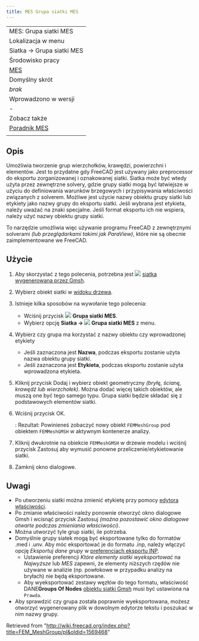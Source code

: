 ```yaml
---
title: MES Grupa siatki MES
---
```


|                                                    |
| -------------------------------------------------- |
| MES: Grupa siatki MES                              |
| Lokalizacja w menu                                 |
| Siatka → Grupa siatki MES                          |
| Środowisko pracy                                   |
| [MES](/FEM_Workbench/pl "FEM Workbench/pl")        |
| Domyślny skrót                                     |
| _brak_                                             |
| Wprowadzono w wersji                               |
| -                                                  |
| Zobacz także                                       |
| [Poradnik MES](/FEM_tutorial/pl "FEM tutorial/pl") |
|                                                    |

## Opis

Umożliwia tworzenie grup wierzchołków, krawędzi, powierzchni i elementów. Jest to przydatne gdy FreeCAD jest używany jako preprocessor do eksportu zorganizowanej i oznakowanej siatki. Siatka może być wtedy użyta przez zewnętrzne solvery, gdzie grupy siatki mogą być łatwiejsze w użyciu do definiowania warunków brzegowych i przypisywania właściwości związanych z solverem. Możliwe jest użycie nazwy obiektu grupy siatki lub etykiety jako nazwy grupy do eksportu siatki. Jeśli wybrana jest etykieta, należy uważać na znaki specjalne. Jeśli format eksportu ich nie wspiera, należy użyć nazwy obiektu grupy siatki.

To narzędzie umożliwia więc używanie programu FreeCAD z zewnętrznymi solverami _(lub przeglądarkami takimi jak ParaView)_, które nie są obecnie zaimplementowane we FreeCAD.

## Użycie

1. Aby skorzystać z tego polecenia, potrzebna jest ![](/images/FEM_MeshGmshFromShape.svg) [siatka wygenerowana przez Gmsh](/FEM_MeshGmshFromShape/pl "FEM MeshGmshFromShape/pl").
2. Wybierz obiekt siatki w [widoku drzewa](/Tree_view/pl "Tree view/pl").
3. Istnieje kilka sposobów na wywołanie tego polecenia:
   - Wciśnij przycisk ![](/images/FEM_MeshGroup.svg) **Grupa siatki MES**.
   - Wybierz opcję **Siatka → ![](/images/FEM_MeshGroup.svg) Grupa siatki MES** z menu.
4. Wybierz czy grupa ma korzystać z nazwy obiektu czy wprowadzonej etykiety
   - Jeśli zaznaczona jest **Nazwa**, podczas eksportu zostanie użyta nazwa obiektu grupy siatki.
   - Jeśli zaznaczona jest **Etykieta**, podczas eksportu zostanie użyta wprowadzona etykieta.
5. Kliknij przycisk Dodaj i wybierz obiekt geometryczny _(bryłę, ścianę, krawędź lub wierzchołek)_. Można dodać więcej takich obiektów, ale muszą one być tego samego typu. Grupa siatki będzie składać się z podstawowych elementów siatki.
6. Wciśnij przycisk OK.

   : Rezultat: Powinieneś zobaczyć nowy obiekt `FEMMeshGroup` pod obiektem `FEMMeshGMSH` w aktywnym kontenerze analizy.

7. Kliknij dwukrotnie na obiekcie `FEMMeshGMSH` w drzewie modelu i wciśnij przycisk Zastosuj aby wymusić ponowne przeliczenie/etykietowanie siatki.
8. Zamknij okno dialogowe.

## Uwagi

- Po utworzeniu siatki można zmienić etykietę przy pomocy [edytora właściwości](/Property_editor/pl "Property editor/pl").
- Po zmianie właściwości należy ponownie otworzyć okno dialogowe Gmsh i wcisnąć przycisk Zastosuj _(można pozostawić okno dialogowe otwarte podczas zmieniania właściwości)_.
- Można utworzyć tyle grup siatki, ile potrzeba.
- Domyślnie grupy siatek mogą być eksportowane tylko do formatów .med i .unv. Aby móc eksportować je do formatu .inp, należy włączyć opcję _Eksportuj dane grupy_ w [preferencjach eksportu INP](/Import_Export_Preferences/pl#INP "Import Export Preferences/pl").
  - Ustawienie preferencji _Które elementy siatki wyeksportować_ na _Najwyższe_ lub _MES_ zapewni, że elementy niższych rzędów nie używane w analizie (np. powłokowe w przypadku analizy na bryłach) nie będą eksportowane.
  - Aby wyeksportować zestawy węzłów do tego formatu, właściwość DANE**Groups Of Nodes** [obiektu siatki Gmsh](/FEM_MeshGmshFromShape/pl "FEM MeshGmshFromShape/pl") musi być ustawiona na `Prawda`.
- Aby sprawdzić czy grupa została poprawnie wyeksportowana, możesz otworzyć wygenerowany plik w dowolnym edytorze tekstu i poszukać w nim nazwy grupy.

Retrieved from "<http://wiki.freecad.org/index.php?title=FEM_MeshGroup/pl&oldid=1569468>"

